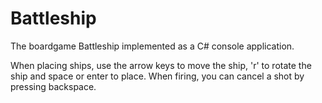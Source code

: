 Battleship
==========

The boardgame Battleship implemented as a C# console application.

When placing ships, use the arrow keys to move the ship, 'r' to rotate the ship and space or enter to place. 
When firing, you can cancel a shot by pressing backspace.
